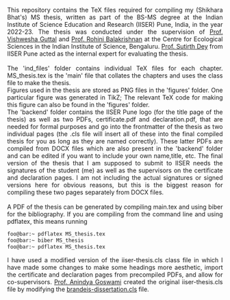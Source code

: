 <p align="justify">
This repository contains the TeX files required for compiling my (Shikhara Bhat's) MS thesis, written as part of the BS-MS degree at the Indian Institute of Science Education and Research (IISER) Pune, India, in the year 2022-23. The thesis was conducted under the supervision of <a href='https://teelabiisc.wordpress.com/'>Prof. Vishwesha Guttal</a> and <a href='https://sites.google.com/view/rohinibalakrishnanlab/home'>Prof. Rohini Balakrishnan</a> at the Centre for Ecological Sciences in the Indian Institute of Science, Bengaluru. <a href='https://sites.google.com/a/acads.iiserpune.ac.in/sdlab/pbl-iiser-p'>Prof. Sutirth Dey</a> from IISER Pune acted as the internal expert for evaluating the thesis.
</br>
</br>
The 'ind_files' folder contains individual TeX files for each chapter. MS_thesis.tex is the 'main' file that collates the chapters and uses the class file to make the thesis.</br>
Figures used in the thesis are stored as PNG files in the 'figures' folder. One particular figure was generated in TikZ; The relevant TeX code for making this figure can also be found in the 'figures' folder. </br>
The 'backend' folder contains the IISER Pune logo (for the title page of the thesis) as well as two PDFs, certificate.pdf and declaration.pdf, that are needed for formal purposes and go into the frontmatter of the thesis as two individual pages (the .cls file will insert all of these into the final compiled thesis for you as long as they are named correctly). These latter PDFs are compiled from DOCX files which are also present in the 'backend' folder and can be edited if you want to include your own name,title, etc. The final version of the thesis that I am supposed to submit to IISER needs the signatures of the student (me) as well as the supervisors on the certificate and declaration pages. I am not including the actual signatures or signed versions here for obvious reasons, but this is the biggest reason for compiling these two pages separately from DOCX files.</br>
</br>
A PDF of the thesis can be generated by compiling main.tex and using biber for the bibliography. If you are compiling from the command line and using pdflatex, this means running
</p>

```zsh
foo@bar:~ pdflatex MS_thesis.tex
foo@bar:~ biber MS_thesis
foo@bar:~ pdflatex MS_thesis.tex
```
<p align="justify">
I have used a modified version of the iiser-thesis.cls class file in which I have made some changes to make some headings more aesthetic, import the certificate and declaration pages from precompiled PDFs, and allow for co-supervisors. <a href='https://sites.google.com/site/anindyagoswami/info'>Prof. Anindya Goswami</a> created the original iiser-thesis.cls file by modifying the <a href='https://ctan.org/tex-archive/macros/latex/contrib/brandeis-dissertation?lang=en'>brandeis-dissertation.cls</a> file.
</p>

